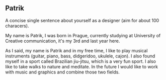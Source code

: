 ## Patrik

A concise single sentence about yourself as a designer (aim for about 100 characers).

My name is Patrik, I was born in Prague, currently studying at University of Creative communication, it's my 3rd and last year here.

As I said, my name is Patrik and in my free time, I like to play musical instruments (guitar, piano, bass, didgeridoo, ukulele, cajon). I also found myself
in a sport called Brazilian jiu-jitsu, which is a very fun sport. I also like to take walks to nature and meditate. In the future I would like to work
with music and graphics and combine those two fields.
